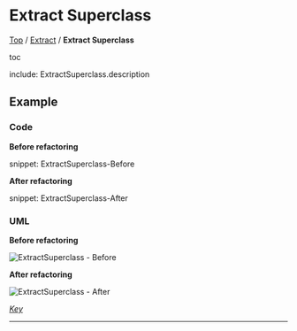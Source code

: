# Extract Superclass

[Top](../README.md) / [Extract](./README.md) / **Extract Superclass**

toc

include: ExtractSuperclass.description

## Example

### Code

**Before refactoring**

snippet: ExtractSuperclass-Before

**After refactoring**

snippet: ExtractSuperclass-After

### UML

**Before refactoring**

![ExtractSuperclass - Before](../../uml/Before/Extract/ExtractSuperclass.svg?raw=true)

**After refactoring**

![ExtractSuperclass - After](../../uml/After/Extract/ExtractSuperclass.svg?raw=true)

*[Key](../../uml/Keys/FullKey.svg)*

-----

